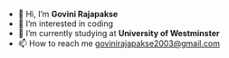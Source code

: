 - 👋 Hi, I’m <b>Govini Rajapakse</b>
- 👀 I’m interested in coding
- 🌱 I’m currently studying at <b>University of Westminster</b>
- 📫 How to reach me <mail>govinirajapakse2003@gmail.com</mail>

<!---
Govini2003/Govini2003 is a ✨ special ✨ repository because its `README.md` (this file) appears on your GitHub profile.
You can click the Preview link to take a look at your changes.
--->
